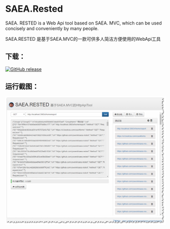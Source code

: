 # SAEA.Rested
SAEA. RESTED is a Web Api tool based on SAEA. MVC, which can be used concisely and conveniently by many people.

SAEA.RESTED 是基于SAEA.MVC的一款可供多人简洁方便使用的WebApi工具

## 下载：

[![GitHub release](https://img.shields.io/github/release/yswenli/saea.rested.svg)](https://github.com/yswenli/saea.rested/releases)

## 运行截图：

<img src="https://github.com/yswenli/SAEA.Rested/blob/master/1.png?raw=true"/>